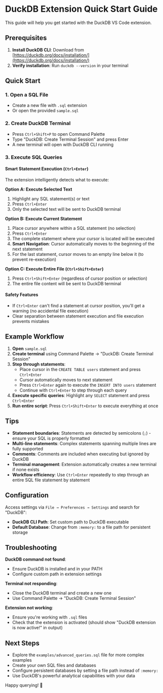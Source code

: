# DuckDB Extension Quick Start Guide

This guide will help you get started with the DuckDB VS Code extension.

## Prerequisites

1. **Install DuckDB CLI**: Download from [https://duckdb.org/docs/installation/](https://duckdb.org/docs/installation/)
2. **Verify installation**: Run `duckdb --version` in your terminal

## Quick Start

### 1. Open a SQL File
- Create a new file with `.sql` extension
- Or open the provided `sample.sql`

### 2. Create DuckDB Terminal
- Press `Ctrl+Shift+P` to open Command Palette
- Type "DuckDB: Create Terminal Session" and press Enter
- A new terminal will open with DuckDB CLI running

### 3. Execute SQL Queries

#### Smart Statement Execution (`Ctrl+Enter`)
The extension intelligently detects what to execute:

**Option A: Execute Selected Text**
1. Highlight any SQL statement(s) or text
2. Press `Ctrl+Enter`
3. Only the selected text will be sent to DuckDB terminal

**Option B: Execute Current Statement**
1. Place cursor anywhere within a SQL statement (no selection)
2. Press `Ctrl+Enter`
3. The complete statement where your cursor is located will be executed
4. **Smart Navigation**: Cursor automatically moves to the beginning of the next statement
5. For the last statement, cursor moves to an empty line below it (to prevent re-execution)

**Option C: Execute Entire File (`Ctrl+Shift+Enter`)**
1. Press `Ctrl+Shift+Enter` (regardless of cursor position or selection)
2. The entire file content will be sent to DuckDB terminal

#### Safety Features
- If `Ctrl+Enter` can't find a statement at cursor position, you'll get a warning (no accidental file execution)
- Clear separation between statement execution and file execution prevents mistakes

## Example Workflow

1. **Open** `sample.sql`
2. **Create terminal** using Command Palette → "DuckDB: Create Terminal Session"
3. **Step through statements**: 
   - Place cursor in the `CREATE TABLE users` statement and press `Ctrl+Enter`
   - Cursor automatically moves to next statement
   - Press `Ctrl+Enter` again to execute the `INSERT INTO users` statement
   - Continue with `Ctrl+Enter` to step through each query
4. **Execute specific queries**: Highlight any `SELECT` statement and press `Ctrl+Enter`
5. **Run entire script**: Press `Ctrl+Shift+Enter` to execute everything at once

## Tips

- **Statement boundaries**: Statements are detected by semicolons (`;`) - ensure your SQL is properly formatted
- **Multi-line statements**: Complex statements spanning multiple lines are fully supported
- **Comments**: Comments are included when executing but ignored by DuckDB
- **Terminal management**: Extension automatically creates a new terminal if none exists
- **Workflow efficiency**: Use `Ctrl+Enter` repeatedly to step through an entire SQL file statement by statement

## Configuration

Access settings via `File → Preferences → Settings` and search for "DuckDB":

- **DuckDB CLI Path**: Set custom path to DuckDB executable
- **Default Database**: Change from `:memory:` to a file path for persistent storage

## Troubleshooting

**DuckDB command not found**: 
- Ensure DuckDB is installed and in your PATH
- Configure custom path in extension settings

**Terminal not responding**:
- Close the DuckDB terminal and create a new one
- Use Command Palette → "DuckDB: Create Terminal Session"

**Extension not working**:
- Ensure you're working with `.sql` files
- Check that the extension is activated (should show "DuckDB extension is now active!" in output)

## Next Steps

- Explore the `examples/advanced_queries.sql` file for more complex examples
- Create your own SQL files and databases
- Configure persistent databases by setting a file path instead of `:memory:`
- Use DuckDB's powerful analytical capabilities with your data

Happy querying! 🦆
